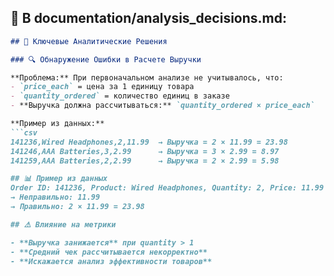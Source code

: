 ## 📄 **В documentation/analysis_decisions.md:**

```markdown
## 🎯 Ключевые Аналитические Решения

### 🔍 Обнаружение Ошибки в Расчете Выручки

**Проблема:** При первоначальном анализе не учитывалось, что:
- `price_each` = цена за 1 единицу товара
- `quantity_ordered` = количество единиц в заказе
- **Выручка должна рассчитываться:** `quantity_ordered × price_each`

**Пример из данных:**
```csv
141236,Wired Headphones,2,11.99  → Выручка = 2 × 11.99 = 23.98
141246,AAA Batteries,3,2.99      → Выручка = 3 × 2.99 = 8.97
141259,AAA Batteries,2,2.99      → Выручка = 2 × 2.99 = 5.98

## 📊 Пример из данных
Order ID: 141236, Product: Wired Headphones, Quantity: 2, Price: 11.99
→ Неправильно: 11.99
→ Правильно: 2 × 11.99 = 23.98

## ⚠️ Влияние на метрики

- **Выручка занижается** при quantity > 1
- **Средний чек рассчитывается некорректно** 
- **Искажается анализ эффективности товаров**
